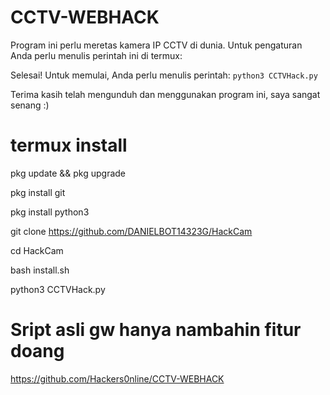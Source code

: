 # CCTV-WEBHACK
Program ini perlu meretas kamera IP CCTV di dunia. Untuk pengaturan Anda perlu menulis perintah ini di termux:

Selesai! Untuk memulai, Anda perlu menulis perintah: ``python3 CCTVHack.py``

Terima kasih telah mengunduh dan menggunakan program ini, saya sangat senang :)

# termux install
pkg update && pkg upgrade
 
pkg install git

pkg install python3

git clone https://github.com/DANIELBOT14323G/HackCam

cd HackCam

bash install.sh

python3 CCTVHack.py


# Sript asli gw hanya nambahin fitur doang
https://github.com/Hackers0nline/CCTV-WEBHACK
